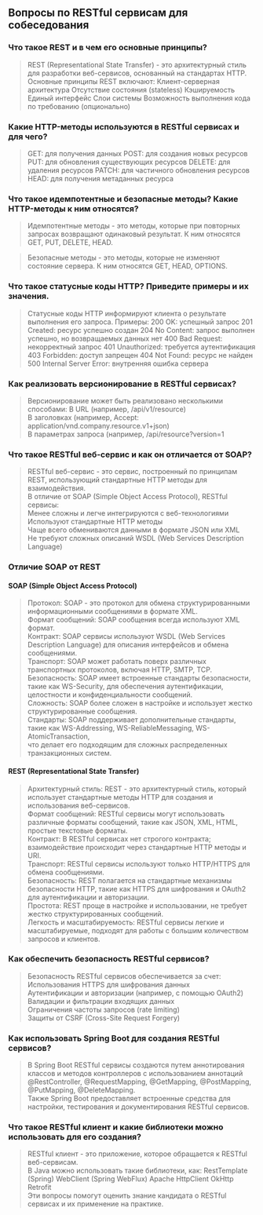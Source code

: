 ## Вопросы по RESTful сервисам для собеседования

### Что такое REST и в чем его основные принципы?
>REST (Representational State Transfer) - это архитектурный стиль для разработки веб-сервисов, основанный на стандартах HTTP.  
> Основные принципы REST включают:
Клиент-серверная архитектура
Отсутствие состояния (stateless)
Кэшируемость
Единый интерфейс
Слои системы
Возможность выполнения кода по требованию (опционально)

### Какие HTTP-методы используются в RESTful сервисах и для чего?
>GET: для получения данных
POST: для создания новых ресурсов
PUT: для обновления существующих ресурсов
DELETE: для удаления ресурсов
PATCH: для частичного обновления ресурсов
HEAD: для получения метаданных ресурса
>
### Что такое идемпотентные и безопасные методы? Какие HTTP-методы к ним относятся?
>Идемпотентные методы - это методы, которые при повторных запросах возвращают одинаковый результат. К ним относятся GET, PUT, DELETE, HEAD.

>Безопасные методы - это методы, которые не изменяют состояние сервера. К ним относятся GET, HEAD, OPTIONS.

### Что такое статусные коды HTTP? Приведите примеры и их значения.
>Статусные коды HTTP информируют клиента о результате выполнения его запроса. Примеры:
200 OK: успешный запрос
201 Created: ресурс успешно создан
204 No Content: запрос выполнен успешно, но возвращаемых данных нет
400 Bad Request: некорректный запрос
401 Unauthorized: требуется аутентификация
403 Forbidden: доступ запрещен
404 Not Found: ресурс не найден
500 Internal Server Error: внутренняя ошибка сервера

### Как реализовать версионирование в RESTful сервисах?
>Версионирование может быть реализовано несколькими способами:
В URL (например, /api/v1/resource)  
В заголовках (например, Accept: application/vnd.company.resource.v1+json)  
В параметрах запроса (например, /api/resource?version=1  
>

### Что такое RESTful веб-сервис и как он отличается от SOAP?
>RESTful веб-сервис - это сервис, построенный по принципам REST, использующий стандартные HTTP методы для взаимодействия.  
> В отличие от SOAP (Simple Object Access Protocol), RESTful сервисы:  
Менее сложны и легче интегрируются с веб-технологиями  
Используют стандартные HTTP методы  
Чаще всего обмениваются данными в формате JSON или XML  
Не требуют сложных описаний WSDL (Web Services Description Language)   

###  Отличие SOAP от REST

#### SOAP (Simple Object Access Protocol)

>Протокол: SOAP - это протокол для обмена структурированными информационными сообщениями в формате XML.  
Формат сообщений: SOAP сообщения всегда используют XML формат.  
Контракт: SOAP сервисы используют WSDL (Web Services Description Language) для описания интерфейсов и обмена сообщениями.  
Транспорт: SOAP может работать поверх различных транспортных протоколов, включая HTTP, SMTP, TCP.  
Безопасность: SOAP имеет встроенные стандарты безопасности, такие как WS-Security, для обеспечения аутентификации,  
> целостности и конфиденциальности сообщений.     
Сложность: SOAP более сложен в настройке и использует жестко структурированные сообщения.    
Стандарты: SOAP поддерживает дополнительные стандарты, такие как WS-Addressing, WS-ReliableMessaging, WS-AtomicTransaction,  
> что делает его подходящим для сложных распределенных транзакционных систем.  


#### REST (Representational State Transfer)
>Архитектурный стиль: REST - это архитектурный стиль, который использует стандартные методы HTTP для создания и использования веб-сервисов.  
Формат сообщений: RESTful сервисы могут использовать различные форматы сообщений, такие как JSON, XML, HTML, простые текстовые форматы.  
Контракт: В RESTful сервисах нет строгого контракта; взаимодействие происходит через стандартные HTTP методы и URI.  
Транспорт: RESTful сервисы используют только HTTP/HTTPS для обмена сообщениями.  
Безопасность: REST полагается на стандартные механизмы безопасности HTTP, такие как HTTPS для шифрования и OAuth2 для аутентификации и авторизации.  
Простота: REST проще в настройке и использовании, не требует жестко структурированных сообщений.  
Легкость и масштабируемость: RESTful сервисы легкие и масштабируемые, подходят для работы с большим количеством запросов и клиентов.  





### Как обеспечить безопасность RESTful сервисов?  
>Безопасность RESTful сервисов обеспечивается за счет:  
Использования HTTPS для шифрования данных  
Аутентификации и авторизации (например, с помощью OAuth2)  
Валидации и фильтрации входящих данных  
Ограничения частоты запросов (rate limiting)  
Защиты от CSRF (Cross-Site Request Forgery)  

### Как использовать Spring Boot для создания RESTful сервисов?
>В Spring Boot RESTful сервисы создаются путем аннотирования классов и методов контроллеров с использованием аннотаций   
> @RestController, @RequestMapping, @GetMapping, @PostMapping, @PutMapping, @DeleteMapping.  
> Также Spring Boot предоставляет встроенные средства для настройки, тестирования и документирования RESTful сервисов.


### Что такое RESTful клиент и какие библиотеки можно использовать для его создания?  
>RESTful клиент - это приложение, которое обращается к RESTful веб-сервисам.    
>В Java можно использовать такие библиотеки, как:
>RestTemplate (Spring)
WebClient (Spring WebFlux)
Apache HttpClient
OkHttp
Retrofit  
>Эти вопросы помогут оценить знание кандидата о RESTful сервисах и их применение на практике.  
